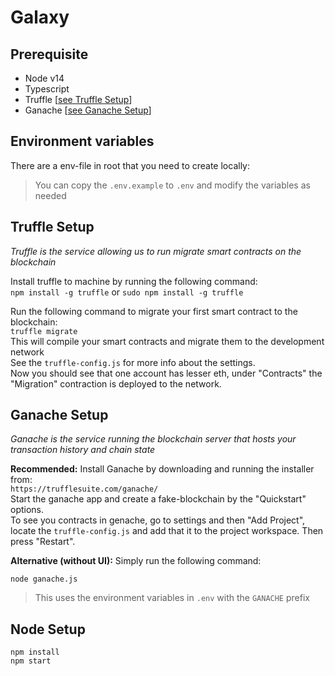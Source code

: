 # Galaxy

## Prerequisite

- Node v14
- Typescript
- Truffle [[see Truffle Setup](#truffle-setup)]
- Ganache [[see Ganache Setup](#ganache-setup)]

## Environment variables

There are a env-file in root that you need to create locally:
> You can copy the `.env.example` to `.env` and modify the variables as needed

## Truffle Setup
_Truffle is the service allowing us to run migrate smart contracts on the blockchain_

Install truffle to machine by running the following command: <br />
`npm install -g truffle` or `sudo npm install -g truffle`

Run the following command to migrate your first smart contract to the blockchain: <br/>
`truffle migrate` <br/>
This will compile your smart contracts and migrate them to the development network <br/>
See the `truffle-config.js` for more info about the settings.<br>
Now you should see that one account has lesser eth, under "Contracts" the "Migration" contraction is deployed to the network.


## Ganache Setup
_Ganache is the service running the blockchain server that hosts your transaction history and chain state_

**Recommended:** Install Ganache by downloading and running the installer from: <br />
`https://trufflesuite.com/ganache/`
<br/>
Start the ganache app and create a fake-blockchain by the "Quickstart" options. <br />
To see you contracts in genache, go to settings and then "Add Project", locate the `truffle-config.js` and add that it to the project workspace. Then press "Restart". <br/>

**Alternative (without UI):**
Simply run the following command:
```
node ganache.js
```
> This uses the environment variables in `.env` with the `GANACHE` prefix

## Node Setup

```
npm install
npm start
```
